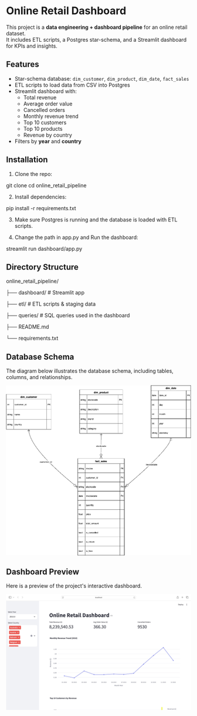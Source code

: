# Online Retail Dashboard

This project is a **data engineering + dashboard pipeline** for an online retail dataset.  
It includes ETL scripts, a Postgres star-schema, and a Streamlit dashboard for KPIs and insights.

## Features

- Star-schema database: `dim_customer`, `dim_product`, `dim_date`, `fact_sales`
- ETL scripts to load data from CSV into Postgres
- Streamlit dashboard with:
  - Total revenue
  - Average order value
  - Cancelled orders
  - Monthly revenue trend
  - Top 10 customers
  - Top 10 products
  - Revenue by country
- Filters by **year** and **country**

## Installation

1. Clone the repo:

git clone <repo-url>
cd online_retail_pipeline

2. Install dependencies:

pip install -r requirements.txt

3. Make sure Postgres is running and the database is loaded with ETL scripts.

4. Change the path in app.py and Run the dashboard:

streamlit run dashboard/app.py

## Directory Structure

online_retail_pipeline/

├── dashboard/        # Streamlit app

├── etl/              # ETL scripts & staging data

├── queries/          # SQL queries used in the dashboard

├── README.md

└── requirements.txt


## Database Schema

The diagram below illustrates the database schema, including tables, columns, and relationships.

![Database Schema Diagram](./assets/diagram_db.png)

## Dashboard Preview

Here is a preview of the project's interactive dashboard.

![Dashboard Screenshot](./assets/dashboard_ss.jpg)
